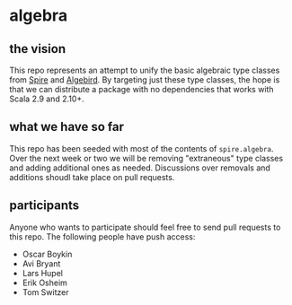 # algebra

## the vision

This repo represents an attempt to unify the basic algebraic type
classes from [Spire](http://github.com/non/spire) and
[Algebird](http://github.com/twitter/algebird). By targeting just
these type classes, the hope is that we can distribute a package with
no dependencies that works with Scala 2.9 and 2.10+.

## what we have so far

This repo has been seeded with most of the contents of
`spire.algebra`. Over the next week or two we will be removing
"extraneous" type classes and adding additional ones as
needed. Discussions over removals and additions shoudl take place on
pull requests.

## participants

Anyone who wants to participate should feel free to send pull requests
to this repo. The following people have push access:

* Oscar Boykin
* Avi Bryant
* Lars Hupel
* Erik Osheim
* Tom Switzer
